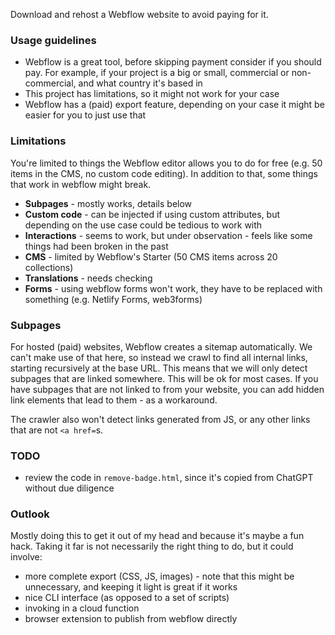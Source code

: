 Download and rehost a Webflow website to avoid paying for it.

### Usage guidelines
- Webflow is a great tool, before skipping payment consider if you should pay. For example, if your project is a big or small, commercial or non-commercial, and what country it's based in
- This project has limitations, so it might not work for your case
- Webflow has a (paid) export feature, depending on your case it might be easier for you to just use that

### Limitations

You're limited to things the Webflow editor allows you to do for free (e.g. 50 items in the CMS, no custom code editing). In addition to that, some things that work in webflow might break.

- **Subpages** - mostly works, details below
- **Custom code** - can be injected if using custom attributes, but depending on the use case could be tedious to work with
- **Interactions** - seems to work, but under observation - feels like some things had been broken in the past
- **CMS** - limited by Webflow's Starter (50 CMS items across 20 collections)
- **Translations** - needs checking
- **Forms** - using webflow forms won't work, they have to be replaced with something (e.g. Netlify Forms, web3forms)


### Subpages
For hosted (paid) websites, Webflow creates a sitemap automatically. We can't make use of that here, so instead we crawl to find all internal links, starting recursively at the base URL. This means that we will only detect subpages that are linked somewhere. This will be ok for most cases. If you have subpages that are not linked to from your website, you can add hidden link elements that lead to them - as a workaround. 

The crawler also won't detect links generated from JS, or any other links that are not `<a href=`s.

### TODO
- review the code in `remove-badge.html`, since it's copied from ChatGPT without due diligence

### Outlook
Mostly doing this to get it out of my head and because it's maybe a fun hack. Taking it far is not necessarily the right thing to do, but it could involve:
- more complete export (CSS, JS, images) - note that this might be unnecessary, and keeping it light is great if it works
- nice CLI interface (as opposed to a set of scripts)
- invoking in a cloud function
- browser extension to publish from webflow directly